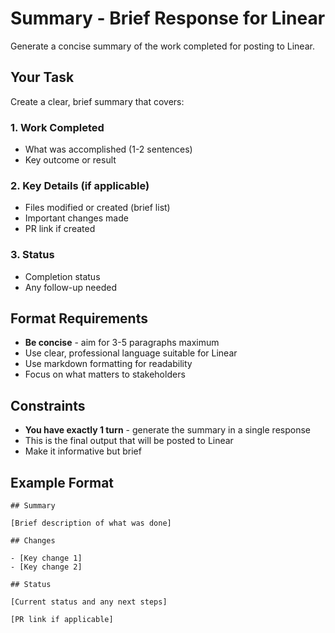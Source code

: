 # Summary - Brief Response for Linear

Generate a concise summary of the work completed for posting to Linear.

## Your Task

Create a clear, brief summary that covers:

### 1. Work Completed
- What was accomplished (1-2 sentences)
- Key outcome or result

### 2. Key Details (if applicable)
- Files modified or created (brief list)
- Important changes made
- PR link if created

### 3. Status
- Completion status
- Any follow-up needed

## Format Requirements

- **Be concise** - aim for 3-5 paragraphs maximum
- Use clear, professional language suitable for Linear
- Use markdown formatting for readability
- Focus on what matters to stakeholders

## Constraints

- **You have exactly 1 turn** - generate the summary in a single response
- This is the final output that will be posted to Linear
- Make it informative but brief

## Example Format

```
## Summary

[Brief description of what was done]

## Changes

- [Key change 1]
- [Key change 2]

## Status

[Current status and any next steps]

[PR link if applicable]
```

